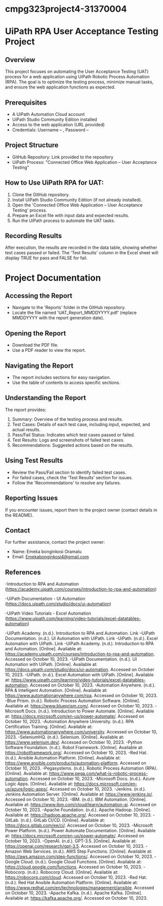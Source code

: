 # cmpg323project4-31370004
# UiPath RPA User Acceptance Testing Project

## Overview
This project focuses on automating the User Acceptance Testing (UAT) process for a web application using UiPath Robotic Process Automation (RPA). The goal is to optimize the testing process, minimize manual tasks, and ensure the web application functions as expected.

## Prerequisites
- A UiPath Automation Cloud account
- UiPath Studio Community Edition installed
- Access to the web application (URL provided)
- Credentials: Username – , Password – 

## Project Structure
- GitHub Repository: Link provided to the repository
- UiPath Process: "Connected Office Web Application – User Acceptance Testing"

## How to Use UiPath RPA for UAT:
1. Clone the GitHub repository.
2. Install UiPath Studio Community Edition (if not already installed).
3. Open the 'Connected Office Web Application – User Acceptance Testing' process.
4. Prepare an Excel file with input data and expected results.
5. Run the UiPath process to automate the UAT tasks.

## Recording Results
After execution, the results are recorded in the data table, showing whether test cases passed or failed. The 'Test Results' column in the Excel sheet will display TRUE for pass and FALSE for fail.

# Project Documentation

## Accessing the Report
- Navigate to the 'Reports' folder in the GitHub repository.
- Locate the file named 'UAT_Report_MMDDYYYY.pdf' (replace MMDDYYYY with the report generation date).

## Opening the Report
- Download the PDF file.
- Use a PDF reader to view the report.

## Navigating the Report
- The report includes sections for easy navigation.
- Use the table of contents to access specific sections.

## Understanding the Report
The report provides:
1. Summary: Overview of the testing process and results.
2. Test Cases: Details of each test case, including input, expected, and actual results.
3. Pass/Fail Status: Indicates which test cases passed or failed.
4. Test Results: Logs and screenshots of failed test cases.
5. Recommendations: Suggested actions based on the results.

## Using Test Results
- Review the Pass/Fail section to identify failed test cases.
- For failed cases, check the 'Test Results' section for issues.
- Follow the 'Recommendations' to resolve any failures.

## Reporting Issues
If you encounter issues, report them to the project owner (contact details in the README).

## Contact
For further assistance, contact the project owner:
- Name: Emeka bonginkosi Oramalu
- Email: Emekabonginkosi4@gmail.com

## References
-Introduction to RPA and Automation (https://academy.uipath.com/courses/introduction-to-rpa-and-automation)

-UiPath Documentation - UI Automation (https://docs.uipath.com/studio/docs/ui-automation)

-UiPath Video Tutorials - Excel Automation (https://www.uipath.com/learning/video-tutorials/excel-datatables-automation)

-UiPath Academy. (n.d.). Introduction to RPA and Automation. Link
-UiPath Documentation. (n.d.). UI Automation with UiPath. Link
-UiPath. (n.d.). Excel Automation with UiPath. Link
-UiPath Academy. (n.d.). Introduction to RPA and Automation. [Online]. Available at: https://academy.uipath.com/courses/introduction-to-rpa-and-automation. Accessed on October 10, 2023.
-UiPath Documentation. (n.d.). UI Automation with UiPath. [Online]. Available at: https://docs.uipath.com/studio/docs/ui-automation. Accessed on October 10, 2023.
-UiPath. (n.d.). Excel Automation with UiPath. [Online]. Available at: https://www.uipath.com/learning/video-tutorials/excel-datatables-automation. Accessed on October 10, 2023.
-Automation Anywhere. (n.d.). RPA & Intelligent Automation. [Online]. Available at: https://www.automationanywhere.com/rpa. Accessed on October 10, 2023.
-Blue Prism. (n.d.). Robotic Process Automation Software. [Online]. Available at: https://www.blueprism.com/. Accessed on October 10, 2023.
-Microsoft Docs. (n.d.). Introduction to Power Automate. [Online]. Available at: https://docs.microsoft.com/en-us/power-automate/. Accessed on October 10, 2023.
-Automation Anywhere University. (n.d.). RPA Certification Training. [Online]. Available at: https://www.automationanywhere.com/university. Accessed on October 10, 2023.
-SeleniumHQ. (n.d.). Selenium. [Online]. Available at: https://www.selenium.dev/. Accessed on October 10, 2023.
-Python Software Foundation. (n.d.). Robot Framework. [Online]. Available at: https://robotframework.org/. Accessed on October 10, 2023.
-Red Hat. (n.d.). Ansible Automation Platform. [Online]. Available at: https://www.ansible.com/products/automation-platform. Accessed on October 10, 2023.
-Pegasystems. (n.d.). Robotic Process Automation (RPA). [Online]. Available at: https://www.pega.com/what-is-robotic-process-automation. Accessed on October 10, 2023.
-Microsoft Docs. (n.d.). Azure Logic Apps. [Online]. Available at: https://docs.microsoft.com/en-us/azure/logic-apps/. Accessed on October 10, 2023.
-Jenkins. (n.d.). Jenkins Automation Server. [Online]. Available at: https://www.jenkins.io/. Accessed on October 10, 2023.
-IBM. (n.d.). IBM Automation. [Online]. Available at: https://www.ibm.com/cloud/learn/automation-ai. Accessed on October 10, 2023.
-Apache Foundation. (n.d.). Apache Hadoop. [Online]. Available at: https://hadoop.apache.org/. Accessed on October 10, 2023.
-GitLab. (n.d.). GitLab CI/CD. [Online]. Available at: https://docs.gitlab.com/ee/ci/. Accessed on October 10, 2023.
-Microsoft Power Platform. (n.d.). Power Automate Documentation. [Online]. Available at: https://docs.microsoft.com/en-us/power-automate/. Accessed on October 10, 2023.
-OpenAI. (n.d.). GPT-3.5. [Online]. Available at: https://openai.com/research/gpt-3.5. Accessed on October 10, 2023.
-Amazon Web Services. (n.d.). AWS Step Functions. [Online]. Available at: https://aws.amazon.com/step-functions/. Accessed on October 10, 2023.
-Google Cloud. (n.d.). Google Cloud Functions. [Online]. Available at: https://cloud.google.com/functions. Accessed on October 10, 2023.
-Robocorp. (n.d.). Robocorp Cloud. [Online]. Available at: https://robocorp.com/cloud. Accessed on October 10, 2023.
-Red Hat. (n.d.). Red Hat Ansible Automation Platform. [Online]. Available at: https://www.redhat.com/en/technologies/management/ansible. Accessed on October 10, 2023.
-Apache Kafka. (n.d.). Apache Kafka. [Online]. Available at: https://kafka.apache.org/. Accessed on October 10, 2023.







